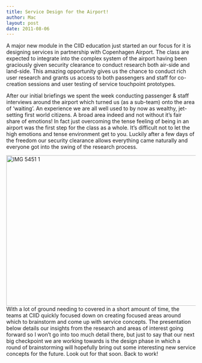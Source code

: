 ```yaml
---
title: Service Design for the Airport!
author: Mac
layout: post
date: 2011-08-06
---
```


A major new module in the CIID education just started an our focus for it is designing services in partnership with Copenhagen Airport. The class are expected to integrate into the complex system of the airport having been graciously given security clearance to conduct research both air-side and land-side. This amazing opportunity gives us the chance to conduct rich user research and grants us access to both passengers and staff for co-creation sessions and user testing of service touchpoint prototypes. 

After our initial briefings we spent the week conducting passenger & staff interviews around the airport which turned us (as a sub-team) onto the area of &#8216;waiting&#8217;. An experience we are all well used to by now as wealthy, jet-setting first world citizens. A broad area indeed and not without it&#8217;s fair share of emotions! In fact just overcoming the tense feeling of being in an airport was the first step for the class as a whole. It&#8217;s difficult not to let the high emotions and tense environment get to you. Luckily after a few days of the freedom our security clearance allows everything came naturally and everyone got into the swing of the research process.

<img src="/attach/IMG_5451-1.jpeg" alt="IMG 5451 1" title="IMG_5451 1.jpg" border="0" width="600" height="400" /> 
With a lot of ground needing to covered in a short amount of time, the teams at CIID quickly focused down on creating focused areas around which to brainstorm and come up with service concepts. The presentation below details our insights from the research and areas of interest going forward so I won&#8217;t go into too much detail there, but just to say that our next big checkpoint we are working towards is the design phase in which a round of brainstorming will hopefully bring out some interesting new service concepts for the future. Look out for that soon. Back to work!
